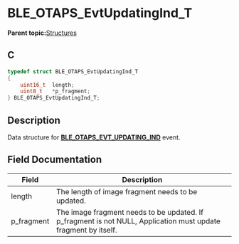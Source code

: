 # BLE\_OTAPS\_EvtUpdatingInd\_T

**Parent topic:**[Structures](GUID-DD4DCB53-DB4E-479A-9365-B7F9312729B4.md)

## C

```c
typedef struct BLE_OTAPS_EvtUpdatingInd_T
{
    uint16_t  length;
    uint8_t   *p_fragment;
} BLE_OTAPS_EvtUpdatingInd_T;
```

## Description

Data structure for **[BLE\_OTAPS\_EVT\_UPDATING\_IND](GUID-63B996F4-CEC1-4B2A-BDE5-37090FBFA514.md)** event.

## Field Documentation

|Field|Description|
|-----|-----------|
|length|The length of image fragment needs to be updated.|
|p\_fragment|The image fragment needs to be updated. If p\_fragment is not NULL, Application must update fragment by itself.|

